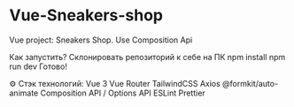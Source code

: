 # Vue-Sneakers-shop
Vue project: Sneakers Shop. Use Composition Api

Как запустить?
Склонировать репозиторий к себе на ПК
npm install
npm run dev
Готово!

⚙️ Стэк технологий:
Vue 3
Vue Router
TailwindCSS
Axios
@formkit/auto-animate
Composition API / Options API
ESLint
Prettier
